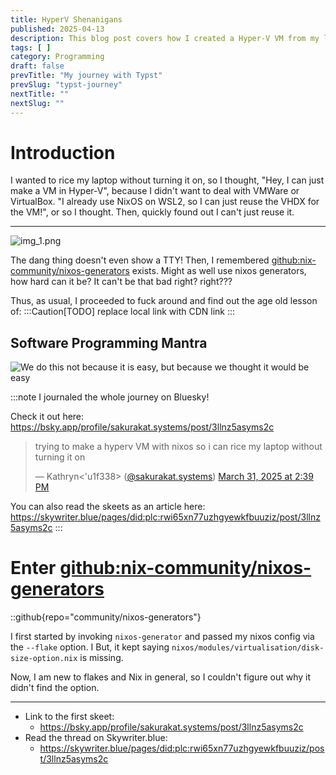 ```yaml
---
title: HyperV Shenanigans
published: 2025-04-13
description: This blog post covers how I created a Hyper-V VM from my laptop's NixOS Config flake along with all the errors and mistakes I made. I went through all of this trouble just so I won't have to start my laptop to rice and edit the config.
tags: [ ]
category: Programming
draft: false
prevTitle: "My journey with Typst"
prevSlug: "typst-journey"
nextTitle: ""
nextSlug: ""
---
```


# Introduction

I wanted to rice my laptop without turning it on,
so I thought, "Hey, I can just make a VM in Hyper-V",
because I didn't want to deal with VMWare or VirtualBox.
"I already use NixOS on WSL2, so I can just reuse the VHDX for the VM!",
or so I thought.
Then, quickly found out I can't just reuse it.

---

![img_1.png](img_1.png)

The dang thing doesn't even show a TTY!
Then, I remembered [github:nix-community/nixos-generators](https://github.com/nix-community/nixos-generators) exists.
Might as well use nixos generators, how hard can it be? It can't be that bad right? right???

Thus, as usual, I proceeded to fuck around and find out the age old lesson of:
:::Caution[TODO]
replace local link with CDN link 
:::

## Software Programming Mantra
![We do this not because it is easy, but because we thought it would be easy](/hyperv-shenanigans/mantra.svg "Software Programming Mantra")


:::note
I journaled the whole journey on Bluesky!

Check it out here: https://bsky.app/profile/sakurakat.systems/post/3llnz5asyms2c

<blockquote class="bluesky-embed" data-bluesky-uri="at://did:plc:rwi65xn77uzhgyewkfbuuziz/app.bsky.feed.post/3llnz5asyms2c" data-bluesky-cid="bafyreiglr2t5dl777thtxucftt5qlwbq6j57jftmwclktvjxjtnmanbd6e" data-bluesky-embed-color-mode="system"><p lang="en">trying to make a hyperv VM with nixos so i can rice my laptop without turning it on</p>&mdash; Kathryn&lt;&#x27;u1f338&gt; (<a href="https://bsky.app/profile/did:plc:rwi65xn77uzhgyewkfbuuziz?ref_src=embed">@sakurakat.systems</a>) <a href="https://bsky.app/profile/did:plc:rwi65xn77uzhgyewkfbuuziz/post/3llnz5asyms2c?ref_src=embed">March 31, 2025 at 2:39 PM</a></blockquote><script async src="https://embed.bsky.app/static/embed.js" charset="utf-8"></script>

You can also read the skeets as an article here: https://skywriter.blue/pages/did:plc:rwi65xn77uzhgyewkfbuuziz/post/3llnz5asyms2c 
:::

# Enter [github:nix-community/nixos-generators](https://github.com/nix-community/nixos-generators)

::github{repo="community/nixos-generators"}

I first started by invoking `nixos-generator` and passed my nixos config via the `--flake` option.
I 
But, it kept saying `nixos/modules/virtualisation/disk-size-option.nix` is missing.

Now, I am new to flakes and Nix in general, so I couldn't figure out why it didn't find the option.

[//]: # (i used my laptop's config flake by using the \`--flake\` option)
[//]: # (it keeps saying \`nixos/modules/virtualisation/disk-size-option.nix\`)
[//]: # (is)
[//]: # (missing)
[//]: # (cant figure out how to add the option to my flake)
[//]: # (time to copy directly from the website ig)
[//]: # (it started building.... something, ig i need to wait now)
[//]: # (its creating the thingy ig but i just realized its creating the thingy)
[//]: # (using the wsl config and not my laptop config, oh well, atleast i now)
[//]: # (know that it works, gotta redo it once the image or whatever is built)
[//]: # (ofc as soon as i make the changes i want, it errors, time to copy)
[//]: # (again... pain)
[//]: # (the error was in the laptop's config part, ig ill just comment it out)
[//]: # (lol)
[//]: # (aaaaaaaand it says that nixosConfigurations is missing, time to bash)
[//]: # (my)
[//]: # (head against the wall)
[//]: # (.....fine ill just copy it one to one again)
[//]: # (oh i forgot to mention the system name, the system name for wsl is)
[//]: # (nixos)
[//]: # (&#40;default&#41;, since i didnt mention the system name while giving the)
[//]: # (flake)
[//]: # (as input, it assumed i wanted to build the thing using the system's)
[//]: # (system name, the fix was \`--flake .#kats-laptop\`)
[//]: # (finally got it to stop complaining about stuff, time to wait 30)
[//]: # (minutes)
[//]: # (again)
[//]: # (i wonder if 20gb is going to be enough for the vm, i kinda doubt it)
[//]: # (but)
[//]: # (i can hope)
[//]: # (it works! and it took 46m12s to build. I chose \`install-iso-hyperv\`)
[//]: # (as)
[//]: # (target out of curiosity and it always loads into the live iso, ig time)
[//]: # (to remake it with \`hyperv\` target)
[//]: # (Quota mode: disabled random cringe init done)
[//]: # (<img)
[//]: # (src="https://cdn.bsky.app/img/feed_thumbnail/plain/did:plc:rwi65xn77uzhgyewkfbuuziz/bafkreica22d7j7in5ftidx47t3gmo6xfls6epxi4lpwkjxptghbjunpgpi@jpeg")
[//]: # (class="inset-0 w-full h-full object-cover mix-blend-multiply dark:)
[//]: # (mix-blend-screen")
[//]: # (style="aspect-ratio: 731 / 60;" loading="lazy")
[//]: # (alt="ystem with ordered data mode. Opts: . Quota mode: disabled.)
[//]: # (nixos-hyperv-hyperv&gt; [ 7.116506] random: crng init done" />)
[//]: # (i increased the image size from 20gb to 40gb and it keeps failing)
[//]: # (because it keeps running out of disk space, my guess is that wsl's)
[//]: # (disk)
[//]: # (size is too small to store 40gb)
[//]: # (gonna switch back to 20gb and hope it works now, if it doesnt then ill)
[//]: # (switch to something very small, like 5gb, and then see if i can)
[//]: # (increase)
[//]: # (the vdhx size in hyperv)
[//]: # (might also be a good candidate to see if i can use disko can format)
[//]: # (and)
[//]: # (do stuff for me instead of manually increasing the partition size and)
[//]: # (then reformatting and stuff)
[//]: # (disko: <a href="https://github.com/nix-community/disko")
[//]: # (class="text-blue-500 dark:text-blue-300 hover:underline">)
[//]: # (github.com</a>)
[//]: # (<a href="https://github.com/nix-community/disko")
[//]: # (class="max-w-2xl mx-auto block rounded-xl overflow-hidden)
[//]: # (bg-neutral-100 hover:bg-neutral-200 dark:bg-neutral-800 dark:hover:)
[//]: # (bg-neutral-700"></a>)
[//]: # (GitHub - nix-community/disko: Declarative disk partitioning and)
[//]: # (formatting using nix \[maintainers=Lassulus Enzime iFreilicht Mic92)
[//]: # (phaer\])
[//]: # (github.com)
[//]: # (all of this effort just because i dont want to turn on my laptop lol)
[//]: # (oh right, i didnt have the "out of space" problem before is because)
[//]: # (the)
[//]: # (target \`install-iso-hyperv\` as the name implies creates an iso, and)
[//]: # (the iso is ~2.6gb big)
[//]: # (another option to install nixos might be)
[//]: # (<a href="https://github.com/nix-community/nixos-anywhere")
[//]: # (class="text-blue-500 dark:text-blue-300 hover:underline">)
[//]: # (github.com</a>)
[//]: # (<a href="https://github.com/nix-community/nixos-anywhere")
[//]: # (class="max-w-2xl mx-auto block rounded-xl overflow-hidden)
[//]: # (bg-neutral-100 hover:bg-neutral-200 dark:bg-neutral-800 dark:hover:)
[//]: # (bg-neutral-700"></a>)
[//]: # (GitHub - nix-community/nixos-anywhere: Install NixOS everywhere via)
[//]: # (SSH)
[//]: # (\[maintainers=Mic92, Lassulus, phaer, Enzime\])
[//]: # (github.com)
[//]: # (20gb is too small for the thing ­ƒÖâ)
[//]: # (Model: &#40;file&#41; Disk /build/nixos.raw: 4295MB Sector size)
[//]: # (&#40;logical/physical&#41;: 512B/512B Partition Table: gpt Disk Flags: Number)
[//]: # (Start End Size File system Name Flags 1 8389kB 269MB 261MB fat32 ESP)
[//]: # (boot, esp 2 269MB 4294MB 4024MB ext4 primary)
[//]: # (wait, does it think 35\*1024 means 35mb???)
[//]: # (i changed it to 200\*1024 but it still gave the same error, maybe this)
[//]: # (line will help \> \[ 1.407725\] virtio_blk virtio0: \[vda\] 8388608)
[//]: # (512-byte logical blocks &#40;4.29 GB/4.00 GiB&#41;)
[//]: # (maybe the build sandbox is running out of space, and not wsl)
[//]: # (i can pass options to the nix build system via \`--option\` <a)
[//]: # (href="https://nix.dev/manual/nix/2.26/command-ref/nix-build.html#opt-option")
[//]: # (class="text-blue-500 dark:text-blue-300 hover:underline">nix.dev</a>)
[//]: # (and)
[//]: # (then,)
[//]: # (<a href="https://man.archlinux.org/man/nix.conf.5.en#conf-build-dir")
[//]: # (class="text-blue-500 dark:text-blue-300 hover:underline">)
[//]: # (man.archlinux.org</a>)
[//]: # (<a)
[//]: # (href="https://nix.dev/manual/nix/2.26/command-ref/nix-build.html#opt-option")
[//]: # (class="max-w-2xl mx-auto block rounded-xl overflow-hidden)
[//]: # (bg-neutral-100 hover:bg-neutral-200 dark:bg-neutral-800 dark:hover:)
[//]: # (bg-neutral-700"></a>)
[//]: # (nix-build - Nix Reference Manual)
[//]: # (nix.dev)
[//]: # (FINALLY A DIFFERENT ERROR error: builder for)
[//]: # (')
[//]: # (/nix/store/vvs9swrc5k75hbapav7wvshlsh1i5kgw-nixos-hyperv-hyperv-25.05.20250330.52faf48-x86_64-linux.drv')
[//]: # (failed with exit code 1)
[//]: # (but thats not an exit code in :/ <a)
[//]: # (href="https://nix.dev/manual/nix/2.26/command-ref/nix-build.html#special-exit-codes-for-build-failure")
[//]: # (class="text-blue-500 dark:text-blue-300 hover:underline">nix.dev</a>)
[//]: # (<a)
[//]: # (href="https://nix.dev/manual/nix/2.26/command-ref/nix-build.html#special-exit-codes-for-build-failure")
[//]: # (class="max-w-2xl mx-auto block rounded-xl overflow-hidden)
[//]: # (bg-neutral-100 hover:bg-neutral-200 dark:bg-neutral-800 dark:hover:)
[//]: # (bg-neutral-700"></a>)
[//]: # (nix-build - Nix Reference Manual)
[//]: # (nix.dev)
[//]: # (and the build-dir is empty)
[//]: # (it also says nixos-hyperv-hyperv\> error: creating file)
[//]: # ('")
[//]: # (/build/root/nix/store/gmj0qvnh5mhiz4hilis41snbmz0sz6k1-linux-pam-1.6.1-man/share/man/man8/pam.8.gz"':)
[//]: # (File exists)
[//]: # (lets gc the store and start the build again)
[//]: # (error: builder for)
[//]: # ('/nix/store/viir73fa9wxrbp4y18yad03nzp82bhjr-hwdb.bin.drv' failed with)
[//]: # (exit code 1)
[//]: # (error: 1 dependencies of derivation)
[//]: # ('/nix/store/7hmp6slgwlca392jg4lp329l9c7wwxi3-etc.drv' failed to build)
[//]: # (error: 1 dependencies of derivation)
[//]: # (')
[//]: # (/nix/store/ivrmw34kdm8p417kbihdjw83xxrkrwja-nixos-system-kats-laptop-hyperv-25.05.20250330.52faf48.drv')
[//]: # (failed to build)
[//]: # (error: 1 dependencies of derivation)
[//]: # (')
[//]: # (/nix/store/ivrmw34kdm8p417kbihdjw83xxrkrwja-nixos-system-kats-laptop-hyperv-25.05.20250330.52faf48.drv')
[//]: # (failed to build)
[//]: # (\*sigh\* idk anymore)
[//]: # (something in \`/etc\` according to)
[//]: # (<a)
[//]: # (href="https://bsky.app/profile/sakurakat.systems/post/3llojorn3tm2o")
[//]: # (class="text-blue-500 dark:text-blue-300 hover:underline">bsky.app</a>)
[//]: # (<a)
[//]: # (href="https://bsky.app/profile/did:plc:rwi65xn77uzhgyewkfbuuziz/post/3llojorn3tm2o")
[//]: # (class="max-w-2xl mx-auto flex flex-col border rounded-2xl gap-3 p-3)
[//]: # (md:p-5 md:gap-3 border-neutral-300 dark:border-neutral-800"></a>)
[//]: # (<img)
[//]: # (src="https://cdn.bsky.app/img/avatar/plain/did:plc:rwi65xn77uzhgyewkfbuuziz/bafkreihqy6ll3mkesekhkyuham7ojovrpzo5vcukn77pg6n4wgperkqkjy@jpeg")
[//]: # (class="w-10 h-10 md:w-12 md:h-12 rounded-full shrink-0" loading="lazy")
[//]: # (alt="Kathryn&lt;&#39;u1f338&gt;" />)
[//]: # (<div>)
[//]: # (Kathryn\<'u1f338\>)
[//]: # (@sakurakat.systems)
[//]: # (error: 1 dependencies of derivation)
[//]: # ('/nix/store/7hmp6slgwlca392jg4lp329l9c7wwxi3-etc.drv' failed to build)
[//]: # (March 31, 2025)
[//]: # (and something about hardware database?)
[//]: # (<a)
[//]: # (href="https://bsky.app/profile/sakurakat.systems/post/3llojor44um2o")
[//]: # (class="text-blue-500 dark:text-blue-300 hover:underline">bsky.app</a>)
[//]: # (<a)
[//]: # (href="https://bsky.app/profile/did:plc:rwi65xn77uzhgyewkfbuuziz/post/3llojor44um2o")
[//]: # (class="max-w-2xl mx-auto flex flex-col border rounded-2xl gap-3 p-3)
[//]: # (md:p-5 md:gap-3 border-neutral-300 dark:border-neutral-800"></a>)
[//]: # (<img)
[//]: # (src="https://cdn.bsky.app/img/avatar/plain/did:plc:rwi65xn77uzhgyewkfbuuziz/bafkreihqy6ll3mkesekhkyuham7ojovrpzo5vcukn77pg6n4wgperkqkjy@jpeg")
[//]: # (class="w-10 h-10 md:w-12 md:h-12 rounded-full shrink-0" loading="lazy")
[//]: # (alt="Kathryn&lt;&#39;u1f338&gt;" />)
[//]: # (<div>)
[//]: # (Kathryn\<'u1f338\>)
[//]: # (@sakurakat.systems)
[//]: # (error: builder for)
[//]: # ('/nix/store/viir73fa9wxrbp4y18yad03nzp82bhjr-hwdb.bin.drv' failed with)
[//]: # (exit code 1)
[//]: # (March 31, 2025)
[//]: # (i remember there was a module for some hardware optimisation for t480,)
[//]: # (maybe i turned it on? <a)
[//]: # (href="https://github.com/NixOS/nixos-hardware/blob/master/lenovo/thinkpad/t480/default.nix")
[//]: # (class="text-blue-500 dark:text-blue-300 hover:underline">)
[//]: # (github.com</a>)
[//]: # (<a)
[//]: # (href="https://github.com/NixOS/nixos-hardware/blob/master/lenovo/thinkpad/t480/default.nix")
[//]: # (class="max-w-2xl mx-auto block rounded-xl overflow-hidden)
[//]: # (bg-neutral-100 hover:bg-neutral-200 dark:bg-neutral-800 dark:hover:)
[//]: # (bg-neutral-700"></a>)
[//]: # (nixos-hardware/lenovo/thinkpad/t480/default.nix at master ┬À)
[//]: # (NixOS/nixos-hardware)
[//]: # (github.com)
[//]: # (nope, i dont see any of those options :/)
[//]: # (maybe its this line? \`boot.extraModprobeConfig = "options kvm_intel)
[//]: # (nested=1";\` lets just disable all the boot related option)
[//]: # (nope, lets turn on the option \`--option keep-failed true\` which)
[//]: # (saves)
[//]: # (failed artifacts and also \`--show-trace\` to see more detailed output)
[//]: # (<a href="https://www.man7.org/linux/man-pages/man7/hwdb.7.html")
[//]: # (class="text-blue-500 dark:text-blue-300 hover:)
[//]: # (underline">www.man7.org</a>)
[//]: # (<a href="https://www.man7.org/linux/man-pages/man7/hwdb.7.html")
[//]: # (class="max-w-2xl mx-auto block rounded-xl overflow-hidden)
[//]: # (bg-neutral-100 hover:bg-neutral-200 dark:bg-neutral-800 dark:hover:)
[//]: # (bg-neutral-700"></a>)
[//]: # (hwdb&#40;7&#41; - Linux manual page)
[//]: # (www.man7.org)
[//]: # (note: keeping build directory)
[//]: # ('/mnt/d/build-dir/nix-build-perl-5.40.0-env.drv-0/build' note: keeping)
[//]: # (build directory)
[//]: # ('/mnt/d/build-dir/nix-build-initrd-linux-6.12.21.drv-0/build')
[//]: # (build-dir\nix-build-initrd-linux-6.12.21.drv-0\build\root\etc\modprobe.d)
[//]: # (has 3 files \`debian.conf\` \`nixos.conf\` \`ubuntu.conf\` and all of)
[//]: # (them are empty)
[//]: # (but initrd stuff is in hardware-configuration :/ and i commented out)
[//]: # (the)
[//]: # (code which would import it maybe the \`inherit system\` in the code i)
[//]: # (copied from website is causing problem?)
[//]: # (nope, something else)
[//]: # (since initrd seems to be part of the problem, lets turn on \`)
[//]: # (boot.loader.systemd-boot.enable = true;\`)
[//]: # (didnt do anything theres \`format = "raw"\` in the flake, lets change)
[//]: # (raw to hyperv)
[//]: # (nope, that didnt help either the mdadm files are also empty, i)
[//]: # (remember)
[//]: # (the name but i dont remember where)
[//]: # (<a href="https://www.man7.org/linux/man-pages/man8/mdadm.8.html")
[//]: # (class="text-blue-500 dark:text-blue-300 hover:)
[//]: # (underline">www.man7.org</a>)
[//]: # (AH, i used that command when i was preparing for RHCSA, but why is it)
[//]: # (having problems there?)
[//]: # (<a href="https://www.man7.org/linux/man-pages/man8/mdadm.8.html")
[//]: # (class="max-w-2xl mx-auto block rounded-xl overflow-hidden)
[//]: # (bg-neutral-100 hover:bg-neutral-200 dark:bg-neutral-800 dark:hover:)
[//]: # (bg-neutral-700"></a>)
[//]: # (mdadm&#40;8&#41; - Linux manual page)
[//]: # (www.man7.org)
[//]: # (trying to make a basic hyperv vm instead of using my laptop's config)
[//]: # (lets just point to the config for now instead of flake...)
[//]: # (it failed again ­ƒÖâ)
[//]: # (idk, maybe it needs hardware-config.nix - nope! conflicting)
[//]: # (definitions)
[//]: # (lets try with the filesystem config commented out)
[//]: # (failed again)
[//]: # (ok, i just ran it without the build directory options and it works)
[//]: # (­ƒÖâ)
[//]: # (now lets try it with my laptop's config...)
[//]: # (<img)
[//]: # (src="https://cdn.bsky.app/img/feed_thumbnail/plain/did:plc:rwi65xn77uzhgyewkfbuuziz/bafkreid4pk3ybt5tl46vyneabw4p7hzxjma4ega5t354igwsaguc6dq3ju@jpeg")
[//]: # (class="inset-0 w-full h-full object-cover mix-blend-multiply dark:)
[//]: # (mix-blend-screen")
[//]: # (style="aspect-ratio: 702 / 432;" loading="lazy")
[//]: # (alt="Hyper-V Manager An error occurred while attempting to start the)
[//]: # (selected virtual machine&#40;s&#41;. &#39;New Virtual Machine&#39; failed to)
[//]: # (start. Synthetic SCSI Controller &#40;Instance ID)
[//]: # (1666945F-9962-4366-83F3-AA863F98254B&#41;: Failed to Power on with Error)
[//]: # (&#39;The requested operation could not be completed due to a virtual)
[//]: # (disk system limitation. Virtual hard disk files must be uncompressed)
[//]: # (and unencrypted and must not be sparse.&#39;. Attachment &#39;D:)
[//]: # (\build-dir\nixos-image-hyperv-25.05pre-git-x86_64-linux.vhdx&#39;)
[//]: # (failed to open because of error: &#39;The requested operation could)
[//]: # (not be completed due to a virtual disk system limitation. Virtual hard)
[//]: # (disk files must be uncompressed and unencrypted and must not be)
[//]: # (sparse.&#39;." />)
[//]: # (oh right click file\>properties\>advanced\>uncheck Compress contents)
[//]: # (to)
[//]: # (save disk space lets try now)
[//]: # (<img)
[//]: # (src="https://cdn.bsky.app/img/feed_thumbnail/plain/did:plc:rwi65xn77uzhgyewkfbuuziz/bafkreidbwwtsbbu4k6xhxpnncjz2b7fege7lox5muvd6zo6hn7onuxodwa@jpeg")
[//]: # (class="inset-0 w-full h-full object-cover mix-blend-multiply dark:)
[//]: # (mix-blend-screen")
[//]: # (style="aspect-ratio: 1024 / 768;" loading="lazy")
[//]: # (alt="Microsoft Hyper-V UEFI Virtual Machine Boot Summary SCSI Disk &#40;)
[//]: # (0,0&#41; The unsigned image&#39;s hash is not allowed &#40;DB&#41; Network)
[//]: # (Adapter &#40;00155D006403&#41; A boot image was not found. No operating system)
[//]: # (was loaded. Your virtual machine may be configured incorrectly. Exit)
[//]: # (and re-configure your VM or click restart to retry the current boot)
[//]: # (sequence again." />)
[//]: # (oh, had to turn off secure boot in vm settings)
[//]: # (huh, whys my user not here)
[//]: # (<img)
[//]: # (src="https://cdn.bsky.app/img/feed_thumbnail/plain/did:plc:rwi65xn77uzhgyewkfbuuziz/bafkreicswsqrydzmmec7yhxh5wpnv6zrctkxrbupnbfscdn4ezvw3klqkm@jpeg")
[//]: # (class="inset-0 w-full h-full object-cover mix-blend-multiply dark:)
[//]: # (mix-blend-screen")
[//]: # (style="aspect-ratio: 1024 / 768;" loading="lazy")
[//]: # (alt="&lt;&lt;&lt; Welcome to NixOS hyperv-25.05pre-git &#40;x86_64&#41; - tty1)
[//]: # (&gt;&gt;&gt; Run ÔÇÿnixos-helpÔÇÖ for the NixOS manual. nixos login:)
[//]: # (root &#40;automatic login&#41; [root@nixos:~]# ls [root@nixos:~]# pwd)
[//]: # (/root [root@nixos:~]# Hyprland Hyprland: command not)
[//]: # (found [root@nixos:~]# sudo su ksakura No passwd entry for user)
[//]: # (&#39;ksakura&#39; [root@nixos:~]# sudo su kat No passwd entry for user)
[//]: # (&#39;kat&#39; [root@nixos:~]#" />)
[//]: # (maybe its the basic image?)
[//]: # (it created the same file, lets gc)
[//]: # (i just realized, the vhdx file is 4gb and this thing also shows 4gb)
[//]: # (<a)
[//]: # (href="https://bsky.app/profile/sakurakat.systems/post/3lloeoe3ylc2o")
[//]: # (class="text-blue-500 dark:text-blue-300 hover:underline">bsky.app</a>)
[//]: # (<a)
[//]: # (href="https://bsky.app/profile/did:plc:rwi65xn77uzhgyewkfbuuziz/post/3lloeoe3ylc2o")
[//]: # (class="max-w-2xl mx-auto flex flex-col border rounded-2xl gap-3 p-3)
[//]: # (md:p-5 md:gap-3 border-neutral-300 dark:border-neutral-800"></a>)
[//]: # (<img)
[//]: # (src="https://cdn.bsky.app/img/avatar/plain/did:plc:rwi65xn77uzhgyewkfbuuziz/bafkreihqy6ll3mkesekhkyuham7ojovrpzo5vcukn77pg6n4wgperkqkjy@jpeg")
[//]: # (class="w-10 h-10 md:w-12 md:h-12 rounded-full shrink-0" loading="lazy")
[//]: # (alt="Kathryn&lt;&#39;u1f338&gt;" />)
[//]: # (<div>)
[//]: # (Kathryn\<'u1f338\>)
[//]: # (@sakurakat.systems)
[//]: # (Model: &#40;file&#41; Disk /build/nixos.raw: 4295MB Sector size)
[//]: # (&#40;logical/physical&#41;: 512B/512B Partition Table: gpt Disk Flags: Number)
[//]: # (Start End Size File system Name Flags 1 8389kB 269MB 261MB fat32 ESP)
[//]: # (boot, esp 2 269MB 4294MB 4024MB ext4 primary)
[//]: # (March 31, 2025)
[//]: # (i removed the sudo and im back to this error error: path)
[//]: # (')
[//]: # (/nix/store/7a2rzcz3mjaq6ni71nn3zv6v3kxk8zab-nixpkgs/nixpkgs/nixos/modules/virtualisation/disk-size-option.nix')
[//]: # (does not exist)
[//]: # (i had an extra closing bracket....?)
[//]: # (ok finally got it to start building im not sure what i changed ;-;)
[//]: # (wait, if you use flake then does it build using the the nixos config)
[//]: # (just as \`nixos rebuild --flake\` does?)
[//]: # (i expect to get the error that the container is too small)
[//]: # (yup, go tit nixos-hyperv-hyperv\> ERROR: cptofs failed. diskSize might)
[//]: # (be too small for closure. error: builder for)
[//]: # (')
[//]: # (/nix/store/25wmmv6gscass1wmxan78npl169znd56-nixos-hyperv-hyperv-25.05.20250330.52faf48-x86_64-linux.drv')
[//]: # (failed with exit code 1;)
[//]: # (DIFFERENT HASH)
[//]: # (the vm takes more ram than i assigned)
[//]: # (huh, thats weird, why isnt it accepting the password?)
[//]: # (<img)
[//]: # (src="https://cdn.bsky.app/img/feed_thumbnail/plain/did:plc:rwi65xn77uzhgyewkfbuuziz/bafkreiaipdjdei4ql6lfzct2to6k3cmbiwjtethfwe2sbmjuesutkvncya@jpeg")
[//]: # (class="inset-0 w-full h-full object-cover mix-blend-multiply dark:)
[//]: # (mix-blend-screen")
[//]: # (style="aspect-ratio: 1024 / 768;" loading="lazy")
[//]: # (alt="kats-laptop login: ksakura Password: Login incorrect kats-laptop)
[//]: # (login: ksakura Password: Login incorrect kats-laptop login: _" />)
[//]: # (maybe it needs an initial password since /etc/passwd wont have the)
[//]: # (password hash or smt?)
[//]: # ("If none of the password options are set, then no password is assigned)
[//]: # (to the user, and the user will not be able to do password-based)
[//]: # (logins.")
[//]: # (<a)
[//]: # (href="https://mynixos.com/nixpkgs/option/users.users.%3Cname%3E.initialPassword#:~:text=If%20none%20of%20the%20password%20options%20are%20set%2C%20then%20no%20password%20is%20assigned%20to%20the%20user%2C%20and%20the%20user%20will%20not%20be%20able%20to%20do%20password%2Dbased%20logins")
[//]: # (class="text-blue-500 dark:text-blue-300 hover:underline">)
[//]: # (mynixos.com</a>.)
[//]: # (<a)
[//]: # (href="https://mynixos.com/nixpkgs/option/users.users.%3Cname%3E.initialPassword#:~:text=If%20none%20of%20the%20password%20options%20are%20set%2C%20then%20no%20password%20is%20assigned%20to%20the%20user%2C%20and%20the%20user%20will%20not%20be%20able%20to%20do%20password%2Dbased%20logins")
[//]: # (class="max-w-2xl mx-auto block rounded-xl overflow-hidden)
[//]: # (bg-neutral-100 hover:bg-neutral-200 dark:bg-neutral-800 dark:hover:)
[//]: # (bg-neutral-700"></a>)
[//]: # (users.users.\<name\>.initialPassword - MyNixOS)
[//]: # (mynixos.com)
[//]: # (<a)
[//]: # (href="https://discourse.nixos.org/t/hashing-plain-text-password-directly-in-configuration-nix/2093/6")
[//]: # (class="text-blue-500 dark:text-blue-300 hover:underline">)
[//]: # (discourse.nixos.org</a>)
[//]: # (<a)
[//]: # (href="https://discourse.nixos.org/t/hashing-plain-text-password-directly-in-configuration-nix/2093/6")
[//]: # (class="max-w-2xl mx-auto block rounded-xl overflow-hidden)
[//]: # (bg-neutral-100 hover:bg-neutral-200 dark:bg-neutral-800 dark:hover:)
[//]: # (bg-neutral-700"></a>)
[//]: # (Hashing plain-text password directly in configuration.nix)
[//]: # (discourse.nixos.org)
[//]: # (<a)
[//]: # (href="https://mynixos.com/nixpkgs/option/users.users.%3Cname%3E.hashedPassword")
[//]: # (class="text-blue-500 dark:text-blue-300 hover:underline">)
[//]: # (mynixos.com</a>)
[//]: # ("To generate a hashed password run mkpasswd.")
[//]: # (<a)
[//]: # (href="https://mynixos.com/nixpkgs/option/users.users.%3Cname%3E.hashedPassword")
[//]: # (class="max-w-2xl mx-auto block rounded-xl overflow-hidden)
[//]: # (bg-neutral-100 hover:bg-neutral-200 dark:bg-neutral-800 dark:hover:)
[//]: # (bg-neutral-700"></a>)
[//]: # (users.users.\<name\>.hashedPassword - MyNixOS)
[//]: # (mynixos.com)
[//]: # (<a)
[//]: # (href="https://bsky.app/profile/sakurakat.systems/post/3llqdmg7lml2g")
[//]: # (class="text-blue-500 dark:text-blue-300 hover:underline">bsky.app</a>)
[//]: # (Model: &#40;file&#41; Disk /build/nixos.raw: 21.5GB Sector size)
[//]: # (&#40;logical/physical&#41;: 512B/512B \[...\] Number Start End Size File)
[//]: # (system)
[//]: # (Name Flags 1 8389kB 269MB 261MB fat32 ESP boot, esp 2 269MB 21.5GB)
[//]: # (21.2GB ext4 primary)
[//]: # (<a)
[//]: # (href="https://bsky.app/profile/did:plc:rwi65xn77uzhgyewkfbuuziz/post/3llqdmg7lml2g")
[//]: # (class="max-w-2xl mx-auto flex flex-col border rounded-2xl gap-3 p-3)
[//]: # (md:p-5 md:gap-3 border-neutral-300 dark:border-neutral-800"></a>)
[//]: # (<img)
[//]: # (src="https://cdn.bsky.app/img/avatar/plain/did:plc:rwi65xn77uzhgyewkfbuuziz/bafkreihqy6ll3mkesekhkyuham7ojovrpzo5vcukn77pg6n4wgperkqkjy@jpeg")
[//]: # (class="w-10 h-10 md:w-12 md:h-12 rounded-full shrink-0" loading="lazy")
[//]: # (alt="Kathryn&lt;&#39;u1f338&gt;" />)
[//]: # (<div>)
[//]: # (Kathryn\<'u1f338\>)
[//]: # (@sakurakat.systems)
[//]: # (i just realized, the vhdx file is 4gb and this thing also shows 4gb)
[//]: # (bsky.app/profile/saku...)
[//]: # (April 1, 2025)
[//]: # (YES my suspicion was correct)
[//]: # (some stats because i want to post them it takes ~6m30s to rebuild the)
[//]: # (image and ~50s to copy the file to windows)
[//]: # (size of the vhdx file is 9.00 GB &#40;9,672,065,024 bytes&#41;)
[//]: # (HELL YEAH)
[//]: # (<img)
[//]: # (src="https://cdn.bsky.app/img/feed_thumbnail/plain/did:plc:rwi65xn77uzhgyewkfbuuziz/bafkreie7acobfrnp5c2dkpsbmq3pkd6mdhv6npihbe7uegsd3iecrhaw7a@jpeg")
[//]: # (class="inset-0 w-full h-full object-cover mix-blend-multiply dark:)
[//]: # (mix-blend-screen absolute")
[//]: # (loading="lazy")
[//]: # (alt="Screenshot of a Nushell terminal session showing configuration)
[//]: # (errors in the user&#39;s Nushell configuration files." />)
[//]: # (<img)
[//]: # (src="https://cdn.bsky.app/img/feed_thumbnail/plain/did:plc:rwi65xn77uzhgyewkfbuuziz/bafkreicixum475hcrhwmcv5laxw6xrhm3jgjaszwtx6lnxuc42h22gzxqe@jpeg")
[//]: # (class="inset-0 w-full h-full object-cover mix-blend-multiply dark:)
[//]: # (mix-blend-screen absolute")
[//]: # (loading="lazy")
[//]: # (alt="Screenshot of Hyprland window manager with compositor error)
[//]: # (message" />)
[//]: # (lets try to remove the errors from the config)
[//]: # (i did nix flake update which updated all the packages, so the vm is)
[//]: # (different compared to my laptop)
[//]: # (i guess i can just download the flake.lock file and then update it so)
[//]: # (its in sync with my laptop)
[//]: # (....huh? where are the config files?)
[//]: # (<img)
[//]: # (src="https://cdn.bsky.app/img/feed_thumbnail/plain/did:plc:rwi65xn77uzhgyewkfbuuziz/bafkreif2k4redjlpyrpxjezbf2nhsb2blm5lsbzjxkcw3pocbp77oxiulm@jpeg")
[//]: # (class="inset-0 w-full h-full object-cover mix-blend-multiply dark:)
[//]: # (mix-blend-screen")
[//]: # (style="aspect-ratio: 1024 / 768;" loading="lazy")
[//]: # (alt="terminal output saying that /etc/nixos is empty" />)
[//]: # (oh, i guess i made the image directly and didn't run the installer, so)
[//]: # (the config files arent present)
[//]: # (well, thats kinda annoying)
[//]: # (lets recreate the default config files first)
[//]: # (........ or i can just clone the repo and make the changes, i guess i)
[//]: # (need to change the hardware config, lets see what tools i can use)
[//]: # (\`nixos-generate-config\` looks promising)
[//]: # (yup! it works)
[//]: # (<img)
[//]: # (src="https://cdn.bsky.app/img/feed_thumbnail/plain/did:plc:rwi65xn77uzhgyewkfbuuziz/bafkreicpx7kybglxnio4hkmfpozyn4i7lppxy5ucg3il3kxx2saj6txj54@jpeg")
[//]: # (class="inset-0 w-full h-full object-cover mix-blend-multiply dark:)
[//]: # (mix-blend-screen")
[//]: # (style="aspect-ratio: 1024 / 768;" loading="lazy")
[//]: # (alt="running `ls /etc/nixos` shows 2 files, configuration.nix and)
[//]: # (hardware-configuration.nix" />)
[//]: # (determinate nix made the VM run out of memory ^^; maybe determinate)
[//]: # (nix)
[//]: # (isnt worth the trouble? lets just remove it for now and try again)
[//]: # (<img)
[//]: # (src="https://cdn.bsky.app/img/feed_thumbnail/plain/did:plc:rwi65xn77uzhgyewkfbuuziz/bafkreie3bdsmdo3q7u55x4c4fvn2rschw7flc26lo2xgwkkdb7ni3dxvr4@jpeg")
[//]: # (class="inset-0 w-full h-full object-cover mix-blend-multiply dark:)
[//]: # (mix-blend-screen")
[//]: # (style="aspect-ratio: 1024 / 768;" loading="lazy")
[//]: # (alt="output of `sudo nixos-rebuild test --flake .` shows system ran)
[//]: # (out of memory and consequently nix got killed while building)
[//]: # (determintate nix " />)
[//]: # (uh oh, out of space already!? running \`df -h\` says 100% used)
[//]: # (on \`/\`)
[//]: # (<img)
[//]: # (src="https://cdn.bsky.app/img/feed_thumbnail/plain/did:plc:rwi65xn77uzhgyewkfbuuziz/bafkreihah3wlmgisqdtomgpe6p62ptgb3rdto2odiiuhvl5mg33inctdje@jpeg")
[//]: # (class="inset-0 w-full h-full object-cover mix-blend-multiply dark:)
[//]: # (mix-blend-screen")
[//]: # (style="aspect-ratio: 1024 / 768;" loading="lazy")
[//]: # (alt="terminal output saying no space left on device" />)
[//]: # (well, thats easy to solve as this is a vm)
[//]: # (file \> settings \> hard drive \> edit \> aaaand expand disk after a)
[//]: # (reboot it should automatically detect the new space, and it does, i)
[//]: # (know)
[//]: # (because i'm writing this after doing it lol)
[//]: # (<img)
[//]: # (src="https://cdn.bsky.app/img/feed_thumbnail/plain/did:plc:rwi65xn77uzhgyewkfbuuziz/bafkreidcaenbawfqzy47uxzxh6qx5e2k3kc562ae2xzmjidpwasxx4wvaa@jpeg")
[//]: # (class="inset-0 w-full h-full object-cover mix-blend-multiply dark:)
[//]: # (mix-blend-screen")
[//]: # (style="aspect-ratio: 1550 / 839;" loading="lazy")
[//]: # (alt="hyper-v menu showing expand virtual hard disk" />)
[//]: # (no errors now C:)
[//]: # (<img)
[//]: # (src="https://cdn.bsky.app/img/feed_thumbnail/plain/did:plc:rwi65xn77uzhgyewkfbuuziz/bafkreicrrdfoy6jtqfje6bugvvnpsacs7hnveywavqh7uy6w35vcmhuo4m@jpeg")
[//]: # (class="inset-0 w-full h-full object-cover mix-blend-multiply dark:)
[//]: # (mix-blend-screen")
[//]: # (style="aspect-ratio: 1024 / 768;" loading="lazy")
[//]: # (alt="screenshot of the vm" />)
[//]: # (i guess the glitchiness is from hyprland struggling under VM which is)
[//]: # (expected)
[//]: # (two generations after restart! yippie!)
[//]: # (<img)
[//]: # (src="https://cdn.bsky.app/img/feed_thumbnail/plain/did:plc:rwi65xn77uzhgyewkfbuuziz/bafkreicuysinhimujbym72bbts5idf2bf7zbkv7jj2dvucluk2klnwlpmu@jpeg")
[//]: # (class="inset-0 w-full h-full object-cover mix-blend-multiply dark:)
[//]: # (mix-blend-screen")
[//]: # (style="aspect-ratio: 1024 / 768;" loading="lazy")
[//]: # (alt="bootloader showing two nixos generations" />)
[//]: # (lets see whats the problem with deterministic nix now...)
[//]: # (the vm has 10G of ram, so im not sure why the compilation failed)
[//]: # (huh? isnt it supposed to say deterministic nix? oh well, theres a 3rd)
[//]: # (boot entry and the compilation didnt fail)
[//]: # (<img)
[//]: # (src="https://cdn.bsky.app/img/feed_thumbnail/plain/did:plc:rwi65xn77uzhgyewkfbuuziz/bafkreigdztuz46pb7aok5xv4qed44qwadveiymuxofadsn6tyaefkfirui@jpeg")
[//]: # (class="inset-0 w-full h-full object-cover mix-blend-multiply dark:)
[//]: # (mix-blend-screen")
[//]: # (style="aspect-ratio: 1024 / 768;" loading="lazy")
[//]: # (alt="neofetch output" />)
[//]: # (determinate-nix says hello ­ƒÉ▒)
[//]: # (<img)
[//]: # (src="https://cdn.bsky.app/img/feed_thumbnail/plain/did:plc:rwi65xn77uzhgyewkfbuuziz/bafkreihnbovd5gevngqfe6k6pwndybslwicqw2l6ny6inmk2dynnury33m@jpeg")
[//]: # (class="inset-0 w-full h-full object-cover mix-blend-multiply dark:)
[//]: # (mix-blend-screen")
[//]: # (style="aspect-ratio: 1024 / 768;" loading="lazy")
[//]: # (alt="terminal output for determinate-nix which was successful" />)

---

- Link to the first skeet:
    - https://bsky.app/profile/sakurakat.systems/post/3llnz5asyms2c
- Read the thread on Skywriter.blue:
    - https://skywriter.blue/pages/did:plc:rwi65xn77uzhgyewkfbuuziz/post/3llnz5asyms2c

